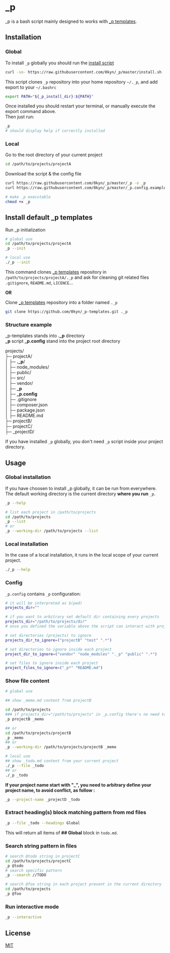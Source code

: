 # _p

_p is a bash script mainly designed to works with [_p templates](https://github.com/0kyn/_p-templates).

## Installation

### Global

To install `_p` globally you should run the [install script](https://github.com/0kyn/_p/blob/master/install.sh)

```bash
curl -so- https://raw.githubusercontent.com/0kyn/_p/master/install.sh | bash
```

This script clones `_p` repository into your home repository `~/._p`, and add export to your `~/.bashrc`
```bash
export PATH="${_p_install_dir}:${PATH}"
```

Once installed you should restart your terminal, or manually execute the export command above.  
Then just run: 
```bash
_p 
# should display help if correctly installed
```

### Local

Go to the root directory of your current project
```bash 
cd /path/to/projects/projectA
```

Download the script & the config file
```bash
curl https://raw.githubusercontent.com/0kyn/_p/master/_p -o _p
curl https://raw.githubusercontent.com/0kyn/_p/master/_p.config.example -o _p.config

# make _p executable
chmod +x _p
```

## Install default _p templates

Run _p initialization

```bash
# global use
cd /path/to/projects/projectA
_p --init

# local use
./_p --init
```

This command clones [_p templates](https://github.com/0kyn/_p-templates) repository in `/path/to/projects/projectA/._p` and ask for cleaning git related files `.gitignore`, `README.md`, `LICENCE`...

**OR**

Clone [_p templates](https://github.com/0kyn/_p-templates) repository into a folder named `._p`
```bash
git clone https://github.com/0kyn/_p-templates.git ._p
```

### Structure example
_p-templates stands into **._p** directory  
**_p** script **_p.config** stand into the project root directory

projects/  
├─ projectA/  
│  ├─ **._p**/  
│  ├─ node_modules/  
│  ├─ public/  
│  ├─ src/  
│  ├─ vendor/  
│  ├─ **_p**  
│  ├─ **_p.config**  
│  ├─ .gitignore  
│  ├─ composer.json  
│  ├─ package.json  
│  ├─ README.md  
├─ projectB/  
├─ projectC/  
├─ _projectD/  

If you have installed `_p` globally, you don't need `_p` script inside your project directory.

## Usage

### Global installation

If you have choosen to install _p globally, it can be run from everywhere.
The default working directory is the current directory **where you run** `_p`.

```bash
_p --help
```
```bash
# list each project in /path/to/projects
cd /path/to/projects
_p --list
# or
_p --working-dir /path/to/projects --list
```

### Local installation

In the case of a local installation, it runs in the local scope of your current project. 

```bash
./_p --help
```

### Config

`_p.config` contains `_p` configuration:

``` bash
# it will be interpreted as $(pwd)
projects_dir=""

# if you want to arbitrary set default dir containing every projects
projects_dir="/path/to/projects/dir"
# once you defined the variable above the script can interact with projects inside this directory, even if locally installed.

# set directories (projects) to ignore
projects_dir_to_ignore=("projectB" "test" ".*")

# set directories to ignore inside each project
project_dir_to_ignore=("vendor" "node_modules" "._p" "public" ".*")

# set files to ignore inside each project
project_files_to_ignore=("_p*" "README.md")
```

### Show file content

```bash
# global use

## show _memo.md content from projectB

cd /path/to/projects
### if projects_dir="/path/to/projects" in _p.config there's no need to go to projects directory
_p projectB _memo

## or
cd /path/to/projects/projectB
_p _memo
## or
_p --working-dir /path/to/projects/projectB _memo

# local use 
## show _todo.md content from your current project
./_p --file _todo 
## or
./_p _todo

```

**If your project name start with "_", you need to arbitrary define your project name, to avoid conflict, as follow :**
```bash
_p --project-name _projectD _todo
```

### Extract heading(s) block matching pattern from md files
```bash
_p --file _todo --headings Global
```
This will return all items of **## Global** block in `todo.md`.

### Search string pattern in files

```bash
# search @todo string in projectC
cd /path/to/projects/projectC
_p @todo
# search specific pattern
_p --search //TODO

# search @foo string in each project present in the current directory
cd /path/to/projects
_p @foo
```

### Run interactive mode

```bash
_p --interactive
```

## License

[MIT](https://choosealicense.com/licenses/mit/)
